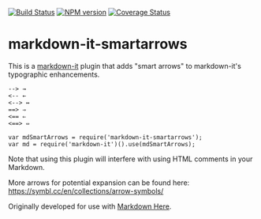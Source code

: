 [![Build Status](https://travis-ci.org/adam-p/markdown-it-smartarrows.svg?branch=master)](https://travis-ci.org/adam-p/markdown-it-smartarrows)
[![NPM version](https://img.shields.io/npm/v/markdown-it-smartarrows.svg?style=flat)](https://www.npmjs.org/package/markdown-it-smartarrows)
[![Coverage Status](https://coveralls.io/repos/adam-p/markdown-it-smartarrows/badge.svg)](https://coveralls.io/r/adam-p/markdown-it-smartarrows)


# markdown-it-smartarrows

This is a [markdown-it](https://github.com/markdown-it/markdown-it) plugin that adds "smart arrows" to markdown-it's typographic enhancements.

```
--> →
<-- ←
<--> ↔
==> ⇒
<== ⇐
<==> ⇔
```

```
var mdSmartArrows = require('markdown-it-smartarrows');
var md = require('markdown-it')().use(mdSmartArrows);
```

Note that using this plugin will interfere with using HTML comments in your Markdown. 

More arrows for potential expansion can be found here:
https://symbl.cc/en/collections/arrow-symbols/

Originally developed for use with [Markdown Here](https://github.com/adam-p/markdown-here).
